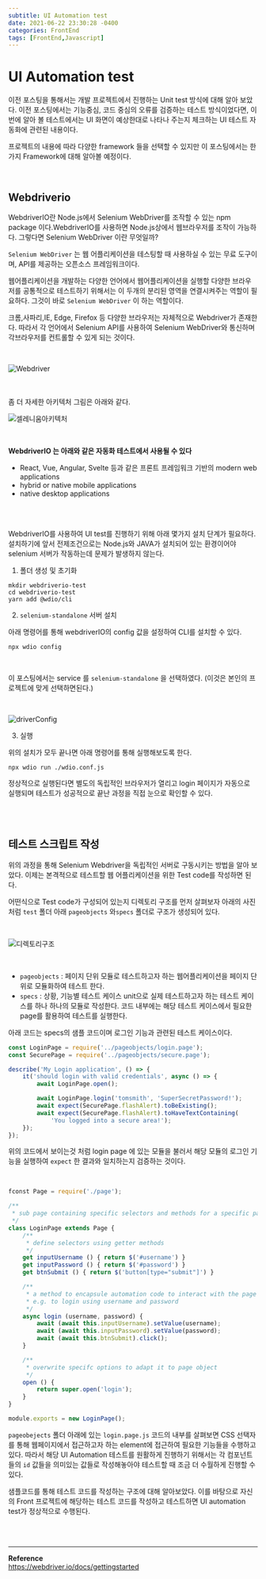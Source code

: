 ```yaml
---
subtitle: UI Automation test
date: 2021-06-22 23:30:28 -0400
categories: FrontEnd
tags: [FrontEnd,Javascript]
---
```


# UI Automation test


이전 포스팅을 통해서는 개발 프로젝트에서 진행하는 Unit test 방식에 대해 알아 보았다.
이전 포스팅에서는 기능중심, 코드 중심의 오류를 검증하는 테스트 방식이었다면, 이번에 알아 볼 테스트에서는 UI 화면이 예상한대로 나타나 주는지 체크하는 UI 테스트 자동화에 관련된 내용이다.

프로젝트의 내용에 따라 다양한 framework 들을 선택할 수 있지만 이 포스팅에서는 한가지 Framework에 대해 알아볼 예정이다.


<br>

## Webdriverio


WebdriverIO란 Node.js에서 Selenium WebDriver를 조작할 수 있는 npm package 이다.WebdriverIO를 사용하면 Node.js상에서 웹브라우저를 조작이 가능하다.
그렇다면 Selenium WebDriver 이란 무엇일까?


`Selenium WebDriver` 는 웹 어플리케이션을 테스팅할 때 사용하실 수 있는 무료 도구이며, API를 제공하는 오픈소스 프레임워크이다.

웹어플리케이션을 개발하는 다양한 언어에서 웹어플리케이션을 실행할 다양한 브라우저를 공통적으로 테스트하기 위해서는 이 두개의 분리된 영역을 연결시켜주는 역할이 필요하다. 그것이 바로 `Selenium WebDriver` 이 하는 역할이다.

크롬,사파리,IE, Edge, Firefox 등 다양한 브라우저는 자체적으로 Webdriver가 존재한다. 따라서 각 언어에서 Selenium API를 사용하여 Selenium WebDriver와 통신하며 각브라우저를 컨트롤할 수 있게 되는 것이다.

<br>

![Webdriver](https://junstar17.github.io/img/webdriver.png)

<br>
<br>
좀 더 자세한 아키텍처 그림은 아래와 같다.

<br>


![셀레니움아키텍처](https://junstar17.github.io/img/셀레니움아키텍처.png)


<br>

**WebdriverIO 는 아래와 같은 자동화 테스트에서 사용될 수 있다**

- React, Vue, Angular, Svelte 등과 같은 프론트 프레임워크 기반의 modern web applications 
- hybrid or native mobile applications
- native desktop applications


<br>
<br>

WebdriverIO를 사용하여 UI test를 진행하기 위해 아래 몇가지 설치 단계가 필요하다.
설치하기에 앞서 전제조건으로는 Node.js와 JAVA가 설치되어 있는 환경이어야 selenium 서버가 작동하는데 문제가 발생하지 않는다.


1. 폴더 생성 및 초기화

```
mkdir webdriverio-test
cd webdriverio-test
yarn add @wdio/cli
```

2. `selenium-standalone` 서버 설치 

아래 명령어를 통해 webdriverIO의 config 값을 설정하여 CLI를 설치할 수 있다.
```
npx wdio config
```

<br>

이 포스팅에서는 service 를 `selenium-standalone` 을 선택하였다. (이것은 본인의 프로젝트에 맞게 선택하면된다.)

<br>

![driverConfig](https://junstar17.github.io/img/driverConfig.png)




3. 실행

위의 설치가 모두 끝나면 아래 명령어를 통해 실행해보도록 한다.

```
npx wdio run ./wdio.conf.js

```

정상적으로 실행된다면 별도의 독립적인 브라우저가 열리고 login 페이지가 자동으로 실행되며 테스트가 성공적으로 끝난 과정을 직접 눈으로 확인할 수 있다.


<br>
<br>

## 테스트 스크립트 작성

위의 과정을 통해 Selenium Webdriver을 독립적인 서버로 구동시키는 방법을 알아 보았다. 이제는 본격적으로 테스트할 웹 어플리케이션을 위한 Test code를 작성하면 된다.

어떤식으로 Test code가 구성되어 있는지 디렉토리 구조를 먼저 살펴보자
아래의 사진처럼 `test` 폴더 아래 `pageobjects` 와`specs` 폴더로 구조가 생성되어 있다.

<br>

![디렉토리구조](https://junstar17.github.io/img/디렉토리구조.png)

<br>

- `pageobjects` : 페이지 단위 모듈로 테스트하고자 하는 웹어플리케이션을 페이지 단위로 모듈화하여 테스트 한다.
- `specs` : 상황, 기능별 테스트 케이스 unit으로 실제 테스트하고자 하는 테스트 케이스를 하나 하나의 모듈로 작성한다. 코드 내부에는 해당 테스트 케이스에서 필요한 page를 활용하여 테스트를 실행한다.

아래 코드는 specs의 샘플 코드이며 로그인 기능과 관련된 테스트 케이스이다.


```javascript
const LoginPage = require('../pageobjects/login.page');
const SecurePage = require('../pageobjects/secure.page');

describe('My Login application', () => {
    it('should login with valid credentials', async () => {
        await LoginPage.open();

        await LoginPage.login('tomsmith', 'SuperSecretPassword!');
        await expect(SecurePage.flashAlert).toBeExisting();
        await expect(SecurePage.flashAlert).toHaveTextContaining(
            'You logged into a secure area!');
    });
});
```

위의 코드에서 보이는것 처럼 login page 에 있는 모듈을 불러서 해당 모듈의 로그인 기능을 실행하여 `expect` 한 결과와 일치하는지 검증하는 것이다.

<br>


```Javascript
fconst Page = require('./page');

/**
 * sub page containing specific selectors and methods for a specific page
 */
class LoginPage extends Page {
    /**
     * define selectors using getter methods
     */
    get inputUsername () { return $('#username') }
    get inputPassword () { return $('#password') }
    get btnSubmit () { return $('button[type="submit"]') }

    /**
     * a method to encapsule automation code to interact with the page
     * e.g. to login using username and password
     */
    async login (username, password) {
        await (await this.inputUsername).setValue(username);
        await (await this.inputPassword).setValue(password);
        await (await this.btnSubmit).click();
    }

    /**
     * overwrite specifc options to adapt it to page object
     */
    open () {
        return super.open('login');
    }
}

module.exports = new LoginPage();

```

`pageobejects` 폴더 아래에 있는 `login.page.js` 코드의 내부를 살펴보면 CSS 선택자를 통해 웹페이지에서 접근하고자 하는 element에 접근하여 필요한 기능들을 수행하고 있다.
따라서 해당 UI Automation 테스트를 원활하게 진행하기 위해서는 각 컴포넌트들의 `id` 값들을 의미있는 값들로 작성해놓아야 테스트할 때 조금 더 수월하게 진행할 수 있다.


샘플코드를 통해 테스트 코드를 작성하는 구조에 대해 알아보았다.
이를 바탕으로 자신의 Front 프로젝트에 해당하는 테스트 코드를 작성하고 테스트하면 UI automation test가 정상적으로 수행된다.

<br>
<br>




<hr>

**Reference** <br>
https://webdriver.io/docs/gettingstarted <br>

